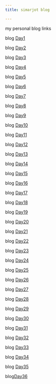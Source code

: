 ```yaml
---
title: simarjot blog

---
```

my personal blog links


blog [Day1](https://simarjot0032.github.io/simar.github.io/post/day1)

blog [Day2](https://simarjot0032.github.io/simar.github.io/post/day2)


blog [Day3](https://simarjot0032.github.io/simar.github.io/post/day3)


blog [Day4](https://simarjot0032.github.io/simar.github.io/post/DAy4.html)


blog [Day5](https://simarjot0032.github.io/simar.github.io/post/DAY5.html)


blog [Day6]( https://simarjot0032.github.io/simar.github.io/post/Day6.html)


blog [Day7](https://simarjot0032.github.io/simar.github.io/post/day7.html)

blog [Day8](https://simarjot0032.github.io/simar.github.io/post/Day8.html)

blog [Day9](https://simarjot0032.github.io/simar.github.io/post/Day9.html)

blog [Day10](https://simarjot0032.github.io/simar.github.io/post/Day10.html)

blog [Day11](https://simarjot0032.github.io/simar.github.io/post/Day11.html)

blog [Day12](https://simarjot0032.github.io/simar.github.io/post/Day12.html)

blog [Day13](https://simarjot0032.github.io/simar.github.io/post/Day13.html)

blog [Day14](https://simarjot0032.github.io/simar.github.io/post/Day14.html)

blog [Day15](https://simarjot0032.github.io/simar.github.io/post/Day15.html)

blog [Day16](https://simarjot0032.github.io/simar.github.io/post/Day16.html)


blog [Day17](https://simarjot0032.github.io/simar.github.io/post/Day17.html)

blog [Day18](https://simarjot0032.github.io/simar.github.io/post/Day18.html)

blog [Day19](https://simarjot0032.github.io/simar.github.io/post/Day19.html)

blog [Day20](https://simarjot0032.github.io/simar.github.io/post/Day20.html)

blog [Day21](https://simarjot0032.github.io/simar.github.io/post/Day21.html)

blog [Day22](https://simarjot0032.github.io/simar.github.io/post/Day22.html)


blog [Day23](https://simarjot0032.github.io/simar.github.io/post/Day23.html)

blog [Day24](https://simarjot0032.github.io/simar.github.io/post/Day24.html)


blog [Day25](https://simarjot0032.github.io/simar.github.io/post/Day25.html)

blog [Day26](https://simarjot0032.github.io/simar.github.io/post/Day26.html) 

blog [Day27](https://simarjot0032.github.io/simar.github.io/post/Day27.html)


blog [Day28](https://simarjot0032.github.io/simar.github.io/post/Day28.html)

blog [Day29](https://simarjot0032.github.io/simar.github.io/post/Day29.html)






blog [Day30](https://simarjot0032.github.io/simar.github.io/post/Day30.html)

blog [Day31](https://simarjot0032.github.io/simar.github.io/post/Day31.html)

blog [Day32](https://simarjot0032.github.io/simar.github.io/post/Day32.html)

blog [Day33](https://simarjot0032.github.io/simar.github.io/post/Day33.html)


blog [Day34](https://simarjot0032.github.io/simar.github.io/post/Day34.html)





blog [Day35](https://simarjot0032.github.io/simar.github.io/post/Day35.html)

blog[Day36]()